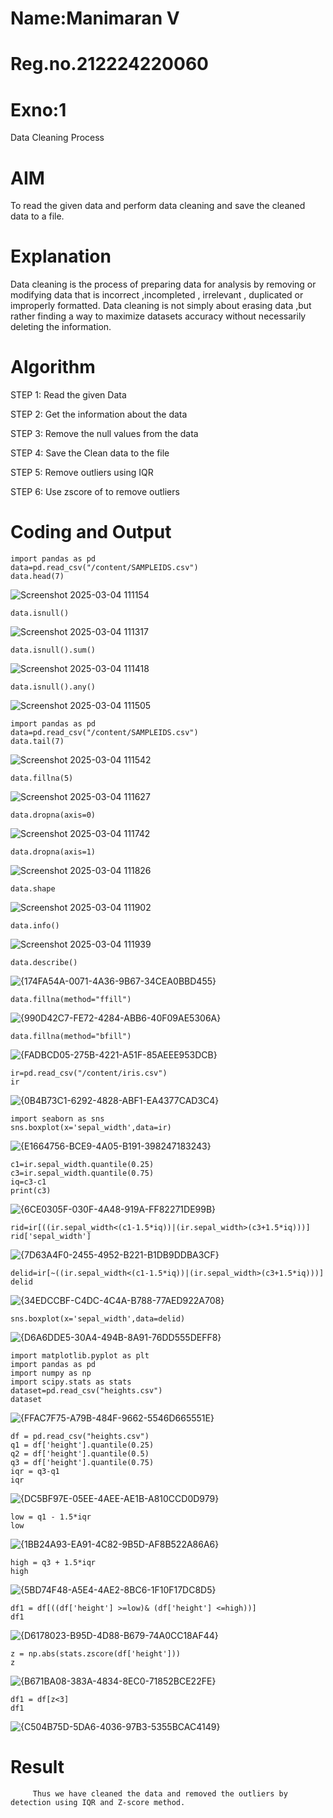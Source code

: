 # Name:Manimaran V
# Reg.no.212224220060
# Exno:1
Data Cleaning Process

# AIM
To read the given data and perform data cleaning and save the cleaned data to a file.

# Explanation
Data cleaning is the process of preparing data for analysis by removing or modifying data that is incorrect ,incompleted , irrelevant , duplicated or improperly formatted. Data cleaning is not simply about erasing data ,but rather finding a way to maximize datasets accuracy without necessarily deleting the information.

# Algorithm
STEP 1: Read the given Data

STEP 2: Get the information about the data

STEP 3: Remove the null values from the data

STEP 4: Save the Clean data to the file

STEP 5: Remove outliers using IQR

STEP 6: Use zscore of to remove outliers

# Coding and Output
```
import pandas as pd
data=pd.read_csv("/content/SAMPLEIDS.csv")
data.head(7)
```
![Screenshot 2025-03-04 111154](https://github.com/user-attachments/assets/3d24b68d-414a-46ed-8949-211644ae22c9)
```
data.isnull()
```
![Screenshot 2025-03-04 111317](https://github.com/user-attachments/assets/f41c441f-3616-4118-843d-722b86b36d1a)
```
data.isnull().sum()
```
![Screenshot 2025-03-04 111418](https://github.com/user-attachments/assets/3a9c3604-c717-4cb3-82cd-41cbf8387a2f)
```
data.isnull().any()
```
![Screenshot 2025-03-04 111505](https://github.com/user-attachments/assets/294555e0-279b-4dba-b74a-cec15f92c5fb)
```
import pandas as pd
data=pd.read_csv("/content/SAMPLEIDS.csv")
data.tail(7)
```
![Screenshot 2025-03-04 111542](https://github.com/user-attachments/assets/7858c414-f334-4990-9d25-4fa2af83d9c9)
```
data.fillna(5)
```
![Screenshot 2025-03-04 111627](https://github.com/user-attachments/assets/3f1d0dff-2457-4f67-9fd5-79c51825eb00)
```
data.dropna(axis=0)
```
![Screenshot 2025-03-04 111742](https://github.com/user-attachments/assets/6eda901a-b1ba-49f8-acdc-7248a09f6922)
```
data.dropna(axis=1)
```
![Screenshot 2025-03-04 111826](https://github.com/user-attachments/assets/0e3805da-839d-4d8c-93fc-12c6de661cd3)
```
data.shape
```
![Screenshot 2025-03-04 111902](https://github.com/user-attachments/assets/0859cabb-c8b1-4648-9232-66b325e82ece)
```
data.info()
```
![Screenshot 2025-03-04 111939](https://github.com/user-attachments/assets/379362d3-93ba-46e3-a268-815a4e5edda0)
```
data.describe()
```
![{174FA54A-0071-4A36-9B67-34CEA0BBD455}](https://github.com/user-attachments/assets/0e2a277f-2856-4328-9b38-932b3f6e08d3)
```
data.fillna(method="ffill")
```
![{990D42C7-FE72-4284-ABB6-40F09AE5306A}](https://github.com/user-attachments/assets/f6852985-94cc-4c92-8c46-52239a8219da)
```
data.fillna(method="bfill")
```
![{FADBCD05-275B-4221-A51F-85AEEE953DCB}](https://github.com/user-attachments/assets/114819c3-e8d6-49b0-a010-2dbe5544f5d9)
```
ir=pd.read_csv("/content/iris.csv")
ir
```
![{0B4B73C1-6292-4828-ABF1-EA4377CAD3C4}](https://github.com/user-attachments/assets/56586647-827d-4c91-9662-3d59288c6e06)
```
import seaborn as sns
sns.boxplot(x='sepal_width',data=ir)
```
![{E1664756-BCE9-4A05-B191-398247183243}](https://github.com/user-attachments/assets/043268ce-9a40-4f7a-93cc-8a8fc192d7ba)
```
c1=ir.sepal_width.quantile(0.25)
c3=ir.sepal_width.quantile(0.75)
iq=c3-c1
print(c3)
```
![{6CE0305F-030F-4A48-919A-FF82271DE99B}](https://github.com/user-attachments/assets/9db79812-a477-4f35-a6ab-7603e8ec7b2d)
```
rid=ir[((ir.sepal_width<(c1-1.5*iq))|(ir.sepal_width>(c3+1.5*iq)))]
rid['sepal_width']
```
![{7D63A4F0-2455-4952-B221-B1DB9DDBA3CF}](https://github.com/user-attachments/assets/a4dff01f-300e-411e-98b8-9e702dae2fa6)
```
delid=ir[~((ir.sepal_width<(c1-1.5*iq))|(ir.sepal_width>(c3+1.5*iq)))]
delid
```
![{34EDCCBF-C4DC-4C4A-B788-77AED922A708}](https://github.com/user-attachments/assets/b9746014-0fb1-4be4-af10-877f2c1c9da5)
```
sns.boxplot(x='sepal_width',data=delid)
```
![{D6A6DDE5-30A4-494B-8A91-76DD555DEFF8}](https://github.com/user-attachments/assets/a844ad61-f002-4055-874f-4fccff25aef4)
```
import matplotlib.pyplot as plt
import pandas as pd
import numpy as np
import scipy.stats as stats
dataset=pd.read_csv("heights.csv")
dataset
```
![{FFAC7F75-A79B-484F-9662-5546D665551E}](https://github.com/user-attachments/assets/fe47a759-b208-4f3f-a5f3-37bdc19cc61c)
```
df = pd.read_csv("heights.csv")
q1 = df['height'].quantile(0.25)
q2 = df['height'].quantile(0.5)
q3 = df['height'].quantile(0.75)
iqr = q3-q1
iqr
```
![{DC5BF97E-05EE-4AEE-AE1B-A810CCD0D979}](https://github.com/user-attachments/assets/31502842-e0f7-4079-b8cb-b361ce82cabf)
```
low = q1 - 1.5*iqr
low
```
![{1BB24A93-EA91-4C82-9B5D-AF8B522A86A6}](https://github.com/user-attachments/assets/2f4995f8-ec3f-41fd-8faf-a4c30eb34c8b)
```
high = q3 + 1.5*iqr
high
```
![{5BD74F48-A5E4-4AE2-8BC6-1F10F17DC8D5}](https://github.com/user-attachments/assets/edbc4f4c-a6ad-421e-8ae6-b73e484338e5)
```
df1 = df[((df['height'] >=low)& (df['height'] <=high))]
df1
```
![{D6178023-B95D-4D88-B679-74A0CC18AF44}](https://github.com/user-attachments/assets/d1d2c637-1f88-4667-8c02-89bd0227aa3c)
```
z = np.abs(stats.zscore(df['height']))
z
```
![{B671BA08-383A-4834-8EC0-71852BCE22FE}](https://github.com/user-attachments/assets/58310005-e21a-4f82-a1a1-b84e686b9f43)
```
df1 = df[z<3]
df1
```
![{C504B75D-5DA6-4036-97B3-5355BCAC4149}](https://github.com/user-attachments/assets/f88bf36c-c09c-4868-a8c1-278f4099407f)

# Result
         Thus we have cleaned the data and removed the outliers by detection using IQR and Z-score method.
